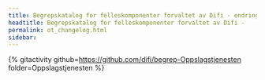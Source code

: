 ```yaml
---
title: Begrepskatalog for felleskomponenter forvaltet av Difi - endringslogg  
headtitle: Begrepskatalog for felleskomponenter forvaltet av Difi -  
permalink: ot_changelog.html
sidebar:
---
```


{% gitactivity github=https://github.com/difi/begrep-Oppslagstjenesten
folder=Oppslagstjenesten %}
